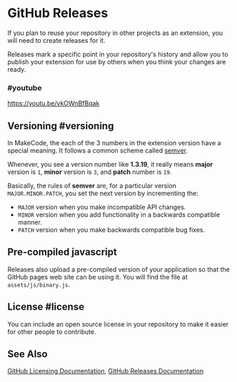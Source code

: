 # GitHub Releases

If you plan to reuse your repository in other projects as an extension, you will need to create releases for it.

Releases mark a specific point in your repository's history and allow you to publish your extension
for use by others when you think your changes are ready.

### #youtube

https://youtu.be/vkOWnBfBqak

## Versioning #versioning

In MakeCode, the each of the 3 numbers in the extension version have a special meaning. It follows a common scheme called [semver](https://semver.org/).

Whenever, you see a version number like **1.3.19**,
it really means **major** version is ``1``, **minor**
version is ``3``, and **patch** number is ``19``.

Basically, the rules of **semver** are, for a particular version ``MAJOR.MINOR.PATCH``, you set the next version by incrementing the:

* ``MAJOR`` version when you make incompatible API changes.
* ``MINOR`` version when you add functionality in a backwards compatible manner.
* ``PATCH`` version when you make backwards compatible bug fixes.

## Pre-compiled javascript

Releases also upload a pre-compiled version of your application so that the GitHub pages web site can be using it.
You will find the file at ``assets/js/binary.js``.

## License #license

You can include an open source license in your repository to make it easier for other people to contribute.

## See Also

[GitHub Licensing Documentation](https://help.github.com/en/articles/licensing-a-repository),
[GitHub Releases Documentation](https://help.github.com/en/articles/about-releases)